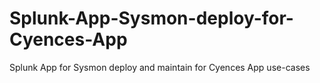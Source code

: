 # Splunk-App-Sysmon-deploy-for-Cyences-App
Splunk App for Sysmon deploy and maintain for Cyences App use-cases

